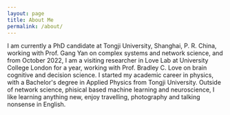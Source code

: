 ```yaml
---
layout: page
title: About Me
permalink: /about/
---
```

I am currently a PhD candidate at Tongji University, Shanghai, P. R. China, working with Prof. Gang Yan on complex systems and network science, and from October 2022, I am a visiting researcher in Love Lab at University College London for a year, working with Prof. Bradley C. Love on brain cognitive and decision science. I started my academic career in physics, with a Bachelor's degree in Applied Physics from Tongji University. Outside of network science, phisical based machine learning and neuroscience, I like learning anything new, enjoy travelling, photography and talking nonsense in English.
<br>
<br>
